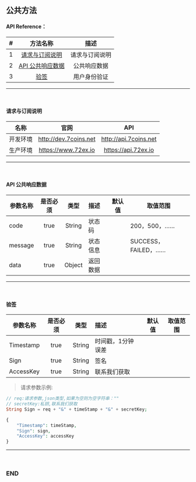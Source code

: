 ## 公共方法


#### API Reference：

|#      |方法名称                                    |描述             |
|:---:  |:---:                                      |:---:            |
|1      |[请求与订阅说明](#请求与订阅说明)       |请求与订阅说明      |
|2      |[API 公共响应数据](#api-公共响应数据)       |公共响应数据      |
|3      |[验签](#验签)                              |用户身份验证      |

---
<br>



#### 请求与订阅说明
					
|名称          |官网                        |API                    |
|---           |:---:                      |:---:                  |
|开发环境      |http://dev.7coins.net       |http://api.7coins.net |
|生产环境      |https://www.72ex.io         |https://api.72ex.io   |

---
<br>




#### API 公共响应数据
					
|参数名称   |是否必须   |类型     |描述      |默认值     |取值范围              |
|---       |:---:      |:---:   |:-----    |-----      |-----                |
|code      |true       |String  |状态码    |　          |200，500，……         |
|message   |true       |String  |状态信息  |　          |SUCCESS，FAILED，……  |
|data      |true       |Object  |返回数据  |　          |                    |

---
<br>




#### 验签
					
|参数名称    |是否必须   |类型     |描述               |默认值     |取值范围              |
|---        |:---:      |:---:   |:-----             |-----      |-----                |
|Timestamp  |true       |String  |时间戳，1分钟误差   |　          |                    |
|Sign       |true       |String  |签名               |　          |                    |
|AccessKey  |true       |String  |联系我们获取        |　          |                   |

> 请求参数示例:

```php
// req:请求参数,json类型,如果为空则为空字符串：""
// secretKey:私钥,联系我们获取
String Sign = req + "&" + timeStamp + "&" + secretKey;

{
    "Timestamp": timeStamp,
    "Sign": sign,
    "AccessKey": accessKey
}
```

---
<br>




### END


